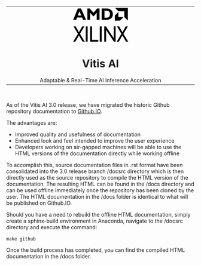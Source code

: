 <table class="sphinxhide">
 <tr>
   <td align="center"><img src="https://raw.githubusercontent.com/Xilinx/Image-Collateral/main/xilinx-logo.png" width="30%"/><h1>Vitis AI</h1><h0>Adaptable & Real-Time AI Inference Acceleration</h0>
   </td>
 </tr>
</table>


<br />

As of the Vitis AI 3.0 release, we have migrated the historic Github repository documentation to [Github.IO](https://xilinx.github.io/Vitis-AI/).

The advantages are:

- Improved quality and usefulness of documentation
- Enhanced look and feel intended to improve the user experience
- Developers working on air-gapped machines will be able to use the HTML versions of the documentation directly while working offline

To accomplish this, source documentation files in .rst format have been consolidated into the 3.0 release branch /docsrc directory which is then directly used as the source repository to compile the HTML version of the documentation.  The resulting HTML can be found in the /docs directory and can be used offline immediately once the repository has been cloned by the user.  The HTML documentation in the /docs folder is identical to what will be published on Github.IO.

Should you have a need to rebuild the offline HTML documentation, simply create a sphinx-build environment in Anaconda, navigate to the /docsrc directory and execute the command:

```text
make github
```

Once the build process has completed, you can find the compiled HTML documentation in the /docs folder.

<br /> <br />
